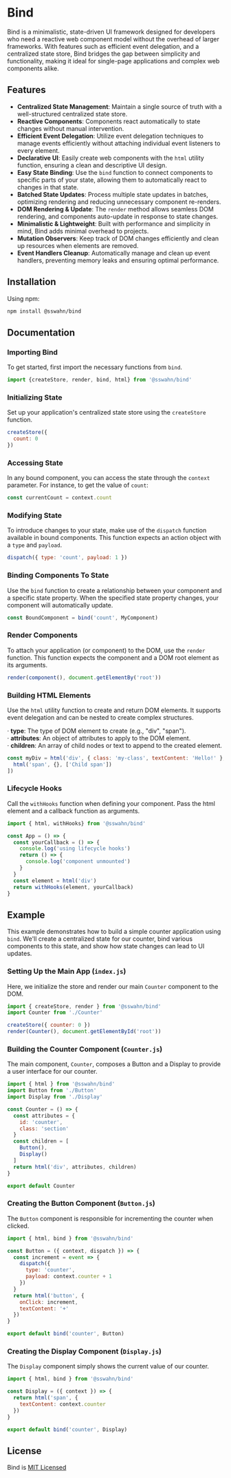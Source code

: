 # Bind
Bind is a minimalistic, state-driven UI framework designed for developers who need a reactive web component model without the overhead of larger frameworks. With features such as efficient event delegation, and a centralized state store, Bind bridges the gap between simplicity and functionality, making it ideal for single-page applications and complex web components alike.

## Features

- **Centralized State Management**: Maintain a single source of truth with a well-structured centralized state store.
- **Reactive Components**: Components react automatically to state changes without manual intervention.
- **Efficient Event Delegation**: Utilize event delegation techniques to manage events efficiently without attaching individual event listeners to every element.
- **Declarative UI**: Easily create web components with the `html` utility function, ensuring a clean and descriptive UI design.
- **Easy State Binding**: Use the `bind` function to connect components to specific parts of your state, allowing them to automatically react to changes in that state.
- **Batched State Updates**: Process multiple state updates in batches, optimizing rendering and reducing unnecessary component re-renders.
- **DOM Rendering & Update**: The `render` method allows seamless DOM rendering, and components auto-update in response to state changes.
- **Minimalistic & Lightweight**: Built with performance and simplicity in mind, Bind adds minimal overhead to projects.
- **Mutation Observers**: Keep track of DOM changes efficiently and clean up resources when elements are removed.
- **Event Handlers Cleanup**: Automatically manage and clean up event handlers, preventing memory leaks and ensuring optimal performance.

## Installation

Using npm:  
```bash  
npm install @sswahn/bind  
```  

## Documentation  
### Importing Bind
To get started, first import the necessary functions from `bind`.  
```javascript
import {createStore, render, bind, html} from '@sswahn/bind'
```  

### Initializing State  
Set up your application's centralized state store using the `createStore` function.
```javascript
createStore({
  count: 0
})
```  

### Accessing State  
In any bound component, you can access the state through the `context` parameter. For instance, to get the value of `count`:
```javascript
const currentCount = context.count
```  

### Modifying State  
To introduce changes to your state, make use of the `dispatch` function available in bound components. This function expects an action object with a `type` and `payload`.
```javascript
dispatch({ type: 'count', payload: 1 })
```  

### Binding Components To State  
Use the `bind` function to create a relationship between your component and a specific state property. When the specified state property changes, your component will automatically update.
```javascript
const BoundComponent = bind('count', MyComponent)
```  

### Render Components  
To attach your application (or component) to the DOM, use the `render` function. This function expects the component and a DOM root element as its arguments.
```javascript
render(component(), document.getElementBy('root'))
```  

 ### Building HTML Elements  
Use the `html` utility function to create and return DOM elements. It supports event delegation and can be nested to create complex structures.

  · **type**: The type of DOM element to create (e.g., "div", "span").  
  · **attributes**: An object of attributes to apply to the DOM element.  
  · **children**: An array of child nodes or text to append to the created element.  
```javascript
const myDiv = html('div', { class: 'my-class', textContent: 'Hello!' }, [
  html('span', {}, ['Child span'])
])
```

### Lifecycle Hooks 
Call the `withHooks` function when defining your component. Pass the html element and a callback function as arguments.

```javascript
import { html, withHooks} from '@sswahn/bind'

const App = () => {
  const yourCallback = () => {
    console.log('using lifecycle hooks')
    return () => {
      console.log('component unmounted')
    } 
  }
  const element = html('div')
  return withHooks(element, yourCallback)
}
```  


## Example
This example demonstrates how to build a simple counter application using `bind`. We'll create a centralized state for our counter, bind various components to this state, and show how state changes can lead to UI updates.

### Setting Up the Main App (`index.js`)

Here, we initialize the store and render our main `Counter` component to the DOM.  

```javascript
import { createStore, render } from '@sswahn/bind'
import Counter from './Counter'

createStore({ counter: 0 })
render(Counter(), document.getElementById('root'))
```  

### Building the Counter Component (`Counter.js`)
The main component, `Counter`, composes a Button and a Display to provide a user interface for our counter.  

```javascript
import { html } from '@sswahn/bind'
import Button from './Button'
import Display from './Display'

const Counter = () => {
  const attributes = {
    id: 'counter',
    class: 'section'
  }
  const children = [
    Button(),
    Display()
  ]
  return html('div', attributes, children)
}

export default Counter
```

### Creating the Button Component (`Button.js`)
The `Button` component is responsible for incrementing the counter when clicked.  

```javascript
import { html, bind } from '@sswahn/bind'

const Button = ({ context, dispatch }) => {
  const increment = event => {
    dispatch({
      type: 'counter',
      payload: context.counter + 1
    })
  }
  return html('button', {
    onClick: increment,
    textContent: '+'
  })
}

export default bind('counter', Button)
```

### Creating the Display Component (`Display.js`)
The `Display` component simply shows the current value of our counter.  

```javascript
import { html, bind } from '@sswahn/bind'

const Display = ({ context }) => {
  return html('span', {
    textContent: context.counter
  })
}

export default bind('counter', Display)
```

## License
Bind is [MIT Licensed](https://github.com/sswahn/bind/blob/main/LICENSE)
